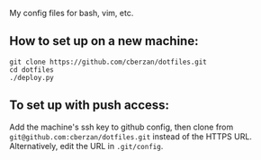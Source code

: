 My config files for bash, vim, etc.

## How to set up on a new machine:

```console
git clone https://github.com/cberzan/dotfiles.git
cd dotfiles
./deploy.py
```

## To set up with push access:

Add the machine's ssh key to github config, then clone from
`git@github.com:cberzan/dotfiles.git` instead of the HTTPS URL.
Alternatively, edit the URL in `.git/config`.
